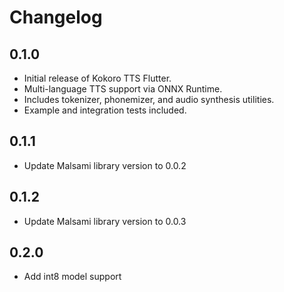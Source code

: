 # Changelog

## 0.1.0
- Initial release of Kokoro TTS Flutter.
- Multi-language TTS support via ONNX Runtime.
- Includes tokenizer, phonemizer, and audio synthesis utilities.
- Example and integration tests included.

## 0.1.1
- Update Malsami library version to 0.0.2

## 0.1.2
- Update Malsami library version to 0.0.3

## 0.2.0
- Add int8 model support